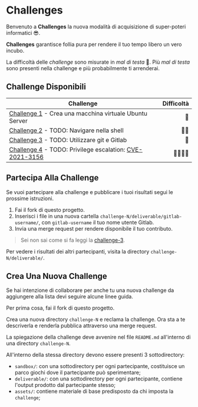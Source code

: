 [dir-challenge-1]: ./challenge-1
[dir-challenge-2]: ./challenge-2
[dir-challenge-3]: ./challenge-3
[dir-challenge-4]: ./challenge-4
[cve-2021-3156]: http://cve.mitre.org/cgi-bin/cvename.cgi?name=CVE-2021-3156

# Challenges

Benvenuto a **Challenges** la nuova modalità di acquisizione di super-poteri informatici 😎.

**Challenges** garantisce follia pura per rendere il tuo tempo libero un vero incubo.

La difficoltà delle _challenge_ sono misurate in _mal di testa_ 🤕. Più _mal di testa_ sono presenti nella challenge e più probabilmente ti arrenderai.

## Challenge Disponibili

| Challenge                                                                                 | Difficoltà |
|-------------------------------------------------------------------------------------------|-----------:|
| [Challenge 1][dir-challenge-1] - Crea una macchina virtuale Ubuntu Server                 |         🤕 |
| [Challenge 2][dir-challenge-2] - TODO: Navigare nella shell                               |       🤕🤕 |
| [Challenge 3][dir-challenge-3] - TODO: Utilizzare git e Gitlab                            |         🤕 |
| [Challenge 4][cve-2021-3156] - TODO: Privilege escalation: [CVE-2021-3156][cve-2021-3156] |   🤕🤕🤕🤕 |

## Partecipa Alla Challenge

Se vuoi partecipare alla challenge e pubblicare i tuoi risultati segui le prossime istruzioni.

1. Fai il fork di questo progetto.
2. Inserisci i file in una nuova cartella `challenge-N/deliverable/gitlab-username/`, con `gitlab-username` il tuo nome utente Gitlab.
3. Invia una merge request per rendere disponibile il tuo contributo.

> Sei non sai come si fa leggi la [challenge-3][dir-challenge-3].

Per vedere i risultati dei altri partecipanti, visita la directory `challenge-N/deliverable/`.

## Crea Una Nuova Challenge

Se hai intenzione di collaborare per anche tu una nuova challenge da aggiungere alla lista devi seguire alcune linee guida.

Per prima cosa, fai il fork di questo progetto.

Crea una nuova directory `challenge-N` e reclama la challenge. Ora sta a te descriverla e renderla pubblica attraverso una merge request.

La spiegazione della challenge deve avvenire nel file `README.md` all'interno di una directory `challenge-N`.

All'interno della stessa directory devono essere presenti 3 sottodirectory:

- `sandbox/`: con una sottodirectory per ogni partecipante, costituisce un parco giochi dove il partecipante può sperimentare;
- `deliverable/`: con una sottodirectory per ogni partecipante, contiene l'output prodotto dal partecipante stesso;
- `assets/`: contiene materiale di base predisposto da chi imposta la `challenge`;

